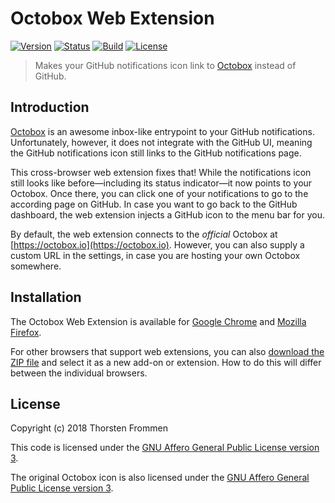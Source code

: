 # Octobox Web Extension

[![Version](https://img.shields.io/github/release/tfrommen/octobox-web-extension.svg)](https://github.com/tfrommen/octobox-web-extension/releases)
[![Status](https://img.shields.io/badge/status-active-brightgreen.svg)](https://github.com/tfrommen/octobox-web-extension)
[![Build](https://img.shields.io/travis/tfrommen/octobox-web-extension.svg)](http://travis-ci.org/tfrommen/octobox-web-extension)
[![License](https://img.shields.io/github/license/tfrommen/octobox-web-extension.svg)](https://github.com/tfrommen/octobox-web-extension/blob/master/LICENSE)

> Makes your GitHub notifications icon link to [Octobox](https://octobox.io) instead of GitHub.

## Introduction

[Octobox](https://octobox.io) is an awesome inbox-like entrypoint to your GitHub notifications.
Unfortunately, however, it does not integrate with the GitHub UI, meaning the GitHub notifications icon still links to the GitHub notifications page.

This cross-browser web extension fixes that!
While the notifications icon still looks like before—including its status indicator—it now points to your Octobox.
Once there, you can click one of your notifications to go to the according page on GitHub.
In case you want to go back to the GitHub dashboard, the web extension injects a GitHub icon to the menu bar for you.

By default, the web extension connects to the _official_ Octobox at [https://octobox.io](https://octobox.io).
However, you can also supply a custom URL in the settings, in case you are hosting your own Octobox somewhere.

## Installation

The Octobox Web Extension is available for [Google Chrome](https://chrome.google.com/webstore/detail/octobox-web-extension/efhkcafmbonnomnimilnephjgeccffdn) and [Mozilla Firefox](https://addons.mozilla.org/en-US/firefox/addon/octobox-web-extension/).

For other browsers that support web extensions, you can also [download the ZIP file](https://github.com/tfrommen/octobox-web-extension/archive/master.zip) and select it as a new add-on or extension.
How to do this will differ between the individual browsers.

## License

Copyright (c) 2018 Thorsten Frommen

This code is licensed under the [GNU Affero General Public License version 3](https://github.com/tfrommen/octobox-web-extension/blob/master/LICENSE).

The original Octobox icon is also licensed under the [GNU Affero General Public License version 3](https://github.com/octobox/octobox/blob/master/LICENSE.txt).
